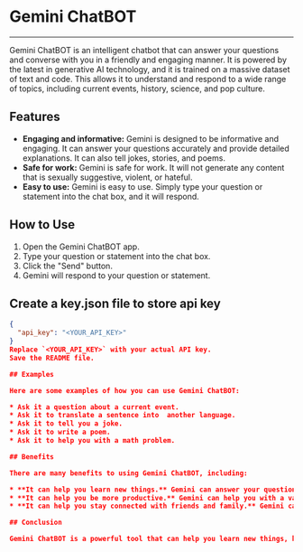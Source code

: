 # Gemini ChatBOT

---
Gemini ChatBOT is  an intelligent chatbot that can answer your questions and converse with you in a friendly and engaging manner. It is powered by the latest in generative AI technology, and it is trained on a massive dataset of text and code. This allows it to understand and respond to a wide range of topics, including current events, history, science, and pop culture.

## Features

* **Engaging and informative:** Gemini is designed to be informative and engaging. It can answer your questions accurately and provide detailed explanations. It can also tell jokes, stories, and poems.
* **Safe for work:** Gemini is safe for work. It will not generate any content that is sexually suggestive, violent, or hateful.
* **Easy to use:** Gemini is easy to use. Simply type your question or statement into the chat box, and it will respond.

## How to Use

1. Open the Gemini ChatBOT app.
2. Type your question or statement into the chat box.
3. Click the "Send" button.
4. Gemini will respond to your question or statement.

## Create a key.json file to store api key

```json
{
  "api_key": "<YOUR_API_KEY>"
}
Replace `<YOUR_API_KEY>` with your actual API key.
Save the README file.

## Examples

Here are some examples of how you can use Gemini ChatBOT:

* Ask it a question about a current event.
* Ask it to translate a sentence into  another language.
* Ask it to tell you a joke.
* Ask it to write a poem.
* Ask it to help you with a math problem.

## Benefits

There are many benefits to using Gemini ChatBOT, including:

* **It can help you learn new things.** Gemini can answer your questions about a wide range of topics, and it can provide detailed explanations. This can help you learn new things about the world around you.
* **It can help you be more productive.** Gemini can help you with a variety of tasks, such as scheduling appointments, setting reminders, and taking notes. This can free up your time so that you can focus on more important things.
* **It can help you stay connected with friends and family.** Gemini can help you stay connected with friends and family by sending them messages, making phone calls, and scheduling video chats.

## Conclusion

Gemini ChatBOT is a powerful tool that can help you learn new things, be more productive, and stay connected with friends and family. It is easy to use and safe for work. Give it a try today!
